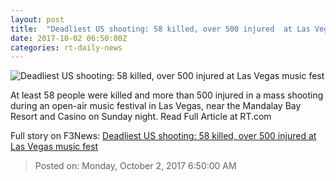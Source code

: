 ```yaml
---
layout: post
title:  "Deadliest US shooting: 58 killed, over 500 injured  at Las Vegas music fest"
date: 2017-10-02 06:50:00Z
categories: rt-daily-news
---
```


![Deadliest US shooting: 58 killed, over 500 injured  at Las Vegas music fest](https://img.rt.com/files/2017.10/article/59d1e38ffc7e939e5f8b4567.jpg)

At least 58 people were killed and more than 500 injured in a mass shooting during an open-air music festival in Las Vegas, near the Mandalay Bay Resort and Casino on Sunday night. Read Full Article at RT.com


Full story on F3News: [Deadliest US shooting: 58 killed, over 500 injured  at Las Vegas music fest](http://www.f3nws.com/n/W34gqD)

> Posted on: Monday, October 2, 2017 6:50:00 AM
